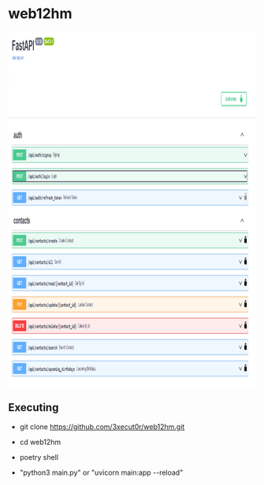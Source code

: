 # web12hm

<img src="img/picture.png" width=1080 height=720>

<h2>Executing</h2>

- git clone https://github.com/3xecut0r/web12hm.git

- cd web12hm

- poetry shell

- "python3 main.py" or "uvicorn main:app --reload"

